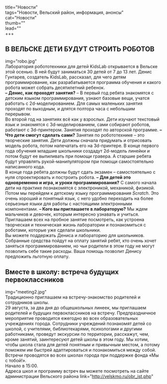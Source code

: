 title="Новости"  
tags="Новости, Вельский район, информация, анонсы"  
cat="Новости"  
thumb=""  
lead=""  
+++

## В ВЕЛЬСКЕ ДЕТИ БУДУТ СТРОИТЬ РОБОТОВ
img="robo.jpg"  
Лаборатория робототехники для детей KidsLab открывается в Вельске этой осенью. В ней будут заниматься 30 детей от 7 до 13 лет. Денис Гунтарев, создатель KidsLab, рассказал, для чего детям программирование, как разрабатывается программа обучения и какого робота может собрать десятилетний ребенок.  
**– Денис, как проходят занятия?**
– В первый год ребята знакомятся с детским языком программирования, узнают базовые вещи, учатся работать с 2d-моделированием. Для самых маленьких занятия проходят по выходным, и длятся полтора часа с небольшим перерывом.  
Во второй год на занятиях всё как у взрослых. Дети изучают текстовый язык и знакомятся с 3d-моделированием, сами собирают роботов, работают с 3d-принтером. Занятия проходят по авторской программе.
**– Что дети смогут сделать сами?**
Занятия по робототехнике – это творческие занятия. Дети должны сначала придумать и отрисовать модель робота, потом напечатать его на 3d-принтере. В конце первого года обучения младшие школьники создадут 2d-модель линейки и потом будут ее выпиливать при помощи гравера. А старшие ребята будут управлять рукой-манипулятором при помощи самостоятельно написанного кода.  
В конце года ребята должны будут сдать экзамен – самостоятельно с нуля спроектировать и построить робота. 
**– Для детей это одновременно и игра, и уроки программирования?**
С самого начала дети на практике познакомятся с электроникой, механикой, физикой. Потом мы перейдем к детскому языку программирования *Scratch*. Это очень хороший и понятный язык, с него удобно переходить на более серьезные языки для работы с настоящими электронными компонентами.
**– Кого вы приглашаете в лабораторую?**
Мы ждем мальчиков и девочек, которым интересно узнавать и учиться. Приглашаем всех на пробное занятие посмотреть, как устроена творческая и техническая жизнь лаборатории и познакомиться с роботами, которые уже сделали школьники.  
Вы можете поддержать Дениса и лабораторию для школьников. Собранные средства пойдут на оплату занятий ребят, кто очень хочет заняться программированием, но чьи родители в этом году не могут позволить себе такие расходы. Ваша помощь позволит Денису предложить льготную оплату.      


## Вместе в школу: встреча будущих первоклассников
img="meeting2.jpg"  
Традиционно приглашаем на встречу-знакомство родителей и сотрудников школы.  
29 августа, за два дня до общешкольных линеек, мы приглашаем родителей и будущих первоклассников на встречу. Предпраздничное мероприятие проводится ежегодно во всех образовательных учреждениях города. Сотрудники учреждений познакомят детей со школой, с учителями, библиотекарями, психологами и другими работниками, проведут экскурсии по территории, расскажут, чем, кроме занятий, заинтересуют детей школы в этом году. Мы хотим, чтобы школа стала для детей понятным и привычным местом, а потому поможем им быстрей адаптироваться и познакомиться между собой.  
Встречи проводятся во всех школах города при поддержке фонда «Мы с тобой!».  
Начало в 15:00.  
Адреса школ и программу встреч вы можете посмотреть на сайте администрации Вельского района link="http://velskmo.ru/obr_ist.php"
